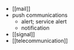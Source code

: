 - [[mail]]
- push communications
    - alert; service alert
    - notification
- [[signal]]
- [[telecommunication]]
